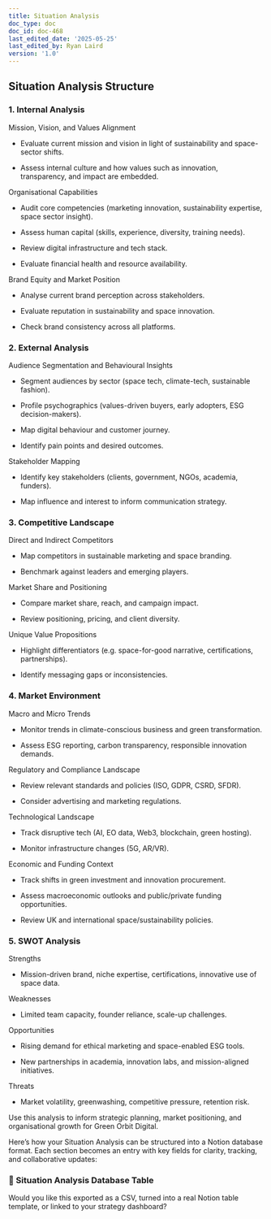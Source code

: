 ```yaml
---
title: Situation Analysis
doc_type: doc
doc_id: doc-468
last_edited_date: '2025-05-25'
last_edited_by: Ryan Laird
version: '1.0'
---
```


## Situation Analysis Structure

### 1. Internal Analysis

Mission, Vision, and Values Alignment

- Evaluate current mission and vision in light of sustainability and space-sector shifts.

- Assess internal culture and how values such as innovation, transparency, and impact are embedded.

Organisational Capabilities

- Audit core competencies (marketing innovation, sustainability expertise, space sector insight).

- Assess human capital (skills, experience, diversity, training needs).

- Review digital infrastructure and tech stack.

- Evaluate financial health and resource availability.

Brand Equity and Market Position

- Analyse current brand perception across stakeholders.

- Evaluate reputation in sustainability and space innovation.

- Check brand consistency across all platforms.

<!-- Unsupported block type: divider -->

### 2. External Analysis

Audience Segmentation and Behavioural Insights

- Segment audiences by sector (space tech, climate-tech, sustainable fashion).

- Profile psychographics (values-driven buyers, early adopters, ESG decision-makers).

- Map digital behaviour and customer journey.

- Identify pain points and desired outcomes.

Stakeholder Mapping

- Identify key stakeholders (clients, government, NGOs, academia, funders).

- Map influence and interest to inform communication strategy.

<!-- Unsupported block type: divider -->

### 3. Competitive Landscape

Direct and Indirect Competitors

- Map competitors in sustainable marketing and space branding.

- Benchmark against leaders and emerging players.

Market Share and Positioning

- Compare market share, reach, and campaign impact.

- Review positioning, pricing, and client diversity.

Unique Value Propositions

- Highlight differentiators (e.g. space-for-good narrative, certifications, partnerships).

- Identify messaging gaps or inconsistencies.

<!-- Unsupported block type: divider -->

### 4. Market Environment

Macro and Micro Trends

- Monitor trends in climate-conscious business and green transformation.

- Assess ESG reporting, carbon transparency, responsible innovation demands.

Regulatory and Compliance Landscape

- Review relevant standards and policies (ISO, GDPR, CSRD, SFDR).

- Consider advertising and marketing regulations.

Technological Landscape

- Track disruptive tech (AI, EO data, Web3, blockchain, green hosting).

- Monitor infrastructure changes (5G, AR/VR).

Economic and Funding Context

- Track shifts in green investment and innovation procurement.

- Assess macroeconomic outlooks and public/private funding opportunities.

- Review UK and international space/sustainability policies.

<!-- Unsupported block type: divider -->

### 5. SWOT Analysis

Strengths

- Mission-driven brand, niche expertise, certifications, innovative use of space data.

Weaknesses

- Limited team capacity, founder reliance, scale-up challenges.

Opportunities

- Rising demand for ethical marketing and space-enabled ESG tools.

- New partnerships in academia, innovation labs, and mission-aligned initiatives.

Threats

- Market volatility, greenwashing, competitive pressure, retention risk.

<!-- Unsupported block type: divider -->

Use this analysis to inform strategic planning, market positioning, and organisational growth for Green Orbit Digital.



Here’s how your Situation Analysis can be structured into a Notion database format. Each section becomes an entry with key fields for clarity, tracking, and collaborative updates:

<!-- Unsupported block type: divider -->

### 🧭 Situation Analysis Database Table

<!-- Unsupported block type: child_database -->

<!-- Unsupported block type: divider -->

Would you like this exported as a CSV, turned into a real Notion table template, or linked to your strategy dashboard?
